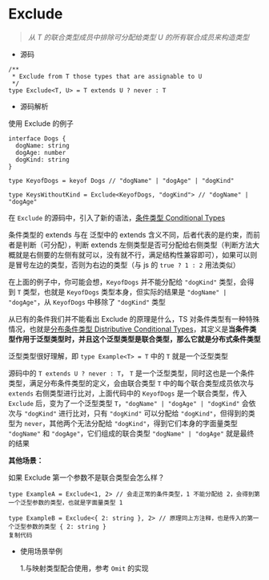 # Exclude

> *从 T 的联合类型成员中排除可分配给类型 U 的所有联合成员来构造类型*

- 源码

```tsx
/**
 * Exclude from T those types that are assignable to U
 */
type Exclude<T, U> = T extends U ? never : T
```

- 源码解析

使用 Exclude 的例子

```tsx
interface Dogs {
  dogName: string
  dogAge: number
  dogKind: string
}

type KeyofDogs = keyof Dogs // "dogName" | "dogAge" | "dogKind"

type KeysWithoutKind = Exclude<KeyofDogs, "dogKind"> // "dogName" | "dogAge"
```

在 `Exclude` 的源码中，引入了新的语法，[条件类型 Conditional Types](https://link.juejin.cn/?target=https%3A%2F%2Fwww.typescriptlang.org%2Fdocs%2Fhandbook%2F2%2Fconditional-types.html)

条件类型的 extends 与在 泛型中的 extends 含义不同，后者代表的是约束，而前者是判断（可分配），判断 extends 左侧类型是否可分配给右侧类型（判断方法大概就是右侧要的左侧有就可以，没有就不行，满足结构性兼容即可），如果可以则是冒号左边的类型，否则为右边的类型（与 js 的 `true ? 1 : 2` 用法类似）

在上面的例子中，你可能会想，`KeyofDogs` 并不能分配给 `"dogKind"` 类型，会得到 `T` 类型，也就是 `KeyofDogs` 类型本身，但实际的结果是 `"dogName" | "dogAge"`，从 `KeyofDogs` 中移除了 `"dogKind"` 类型

从已有的条件我们并不能看出 Exclude 的原理是什么，TS 对条件类型有一种特殊情况，也就是[分布条件类型 Distributive Conditional Types](https://link.juejin.cn/?target=https%3A%2F%2Fwww.typescriptlang.org%2Fdocs%2Fhandbook%2F2%2Fconditional-types.html%23distributive-conditional-types)，其定义是**当条件类型作用于泛型类型时，并且这个泛型类型是联合类型，那么它就是分布式条件类型**

泛型类型很好理解，即 `type Example<T> = T` 中的 `T` 就是一个泛型类型

源码中的 `T extends U ? never : T`， `T` 是一个泛型类型，同时这也是一个条件类型，满足分布条件类型的定义，会由联合类型 `T` 中的每个联合类型成员依次与 `extends` 右侧类型进行比对，上面代码中的 `KeyofDogs` 是一个联合类型，传入 `Exclude` 后，变为了一个泛型类型 `T`，`"dogName" | "dogAge" | "dogKind"` 会依次与 `"dogKind"` 进行比对，只有 `"dogKind"` 可以分配给 `"dogKind"`，但得到的类型为 `never`，其他两个无法分配给 `"dogKind"`，得到它们本身的字面量类型 `"dogName"` 和 `"dogAge"`，它们组成的联合类型 `"dogName" | "dogAge"` 就是最终的结果

**其他场景：**

如果 Exclude 第一个参数不是联合类型会怎么样？

```tsx
type ExampleA = Exclude<1, 2> // 会走正常的条件类型，1 不能分配给 2，会得到第一个泛型参数的类型，也就是字面量类型 1

type ExampleB = Exclude<{ 2: string }, 2> // 原理同上方注释，也是传入的第一个泛型参数的类型 { 2: string }
复制代码
```

- 使用场景举例

    1.与映射类型配合使用，参考 `Omit` 的实现
